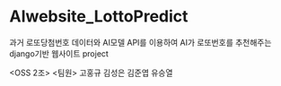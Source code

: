 # AIwebsite_LottoPredict
과거 로또당첨번호 데이터와 AI모델 API를 이용하여 AI가 로또번호를 추천해주는 django기반 웹사이트 project

<OSS 2조>
<팀원>
고홍규 
김성은
김준엽
유승열

